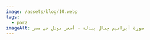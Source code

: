```yaml
---
image: /assets/blog/10.webp
tags:
  - por2
imageAlt: صورة أبراهيم جمال ببدلة - أصغر مودل في مصر
---
```

